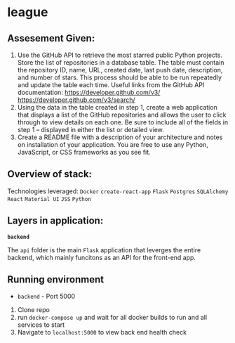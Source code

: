 # league

## Assesement Given:

1. Use the GitHub API to retrieve the most starred public Python projects.  Store the list of repositories in a database table. The table must contain the  repository ID, name, URL, created date, last push date, description, and  number of stars. This process should be able to be run repeatedly and  update the table each time. 
Useful links from the GitHub API documentation: 
https://developer.github.com/v3/ 
https://developer.github.com/v3/search/ 
2. Using the data in the table created in step 1, create a web application that  displays a list of the GitHub repositories and allows the user to click  through to view details on each one. Be sure to include all of the fields in  step 1 – displayed in either the list or detailed view. 
3. Create a README file with a description of your architecture and notes on  installation of your application. You are free to use any Python, JavaScript,  or CSS frameworks as you see fit.

## Overview of stack:

Technologies leveraged: 
`Docker`
`create-react-app`
`Flask`
`Postgres`
`SQLAlchemy`
`React`
`Material UI`
`JSS`
`Python`

## Layers in application:

**`backend`**

The `api` folder is the main `Flask` application that leverges the entire backend, which mainly funcitons as an API for the front-end app.

## Running environment

- `backend` - Port 5000

1. Clone repo
2. run `docker-compose up` and wait for all docker builds to run and all services to start
3. Navigate to  `localhost:5000` to  view back end health check
